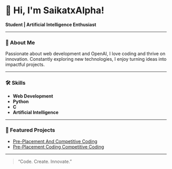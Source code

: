 # 👋 Hi, I'm SaikatxAlpha!

**Student | Artificial Intelligence Enthusiast**

---

### 🚀 About Me

Passionate about web development and OpenAI, I love coding and thrive on innovation. Constantly exploring new technologies, I enjoy turning ideas into impactful projects.

---

### 🛠️ Skills

- **Web Development**
- **Python**
- **C**
- **Artificial Intelligence**

---

### 🌟 Featured Projects

- [Pre-Placement And Competitive Coding](https://github.com/SaikatxAlpha/Pre-Placement-And-Competitive-Coding)
- [Pre-Placement Coding Competitive Coding](https://github.com/SaikatxAlpha/Pre-Placement-Coding-Competitive-Coding-)


---

> “Code. Create. Innovate.”

<!--
If you'd like to connect, feel free to share your social links!
-->